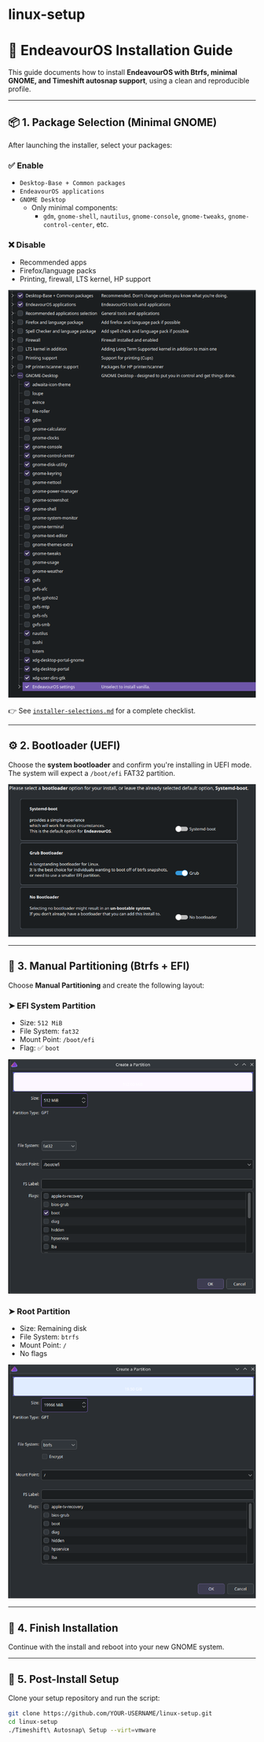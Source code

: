 # linux-setup

# 🧪 EndeavourOS Installation Guide

This guide documents how to install **EndeavourOS with Btrfs, minimal GNOME, and Timeshift autosnap support**, using a clean and reproducible profile.

---

## 📦 1. Package Selection (Minimal GNOME)

After launching the installer, select your packages:

### ✅ Enable
- `Desktop-Base + Common packages`
- `EndeavourOS applications`
- `GNOME Desktop`
  - Only minimal components:
    - `gdm`, `gnome-shell`, `nautilus`, `gnome-console`, `gnome-tweaks`, `gnome-control-center`, etc.

### ❌ Disable
- Recommended apps
- Firefox/language packs
- Printing, firewall, LTS kernel, HP support

![Package Selection](screenshots/endeavour-installer-packages.png)

👉 See [`installer-selections.md`](installer-selections.md) for a complete checklist.

---

## ⚙️ 2. Bootloader (UEFI)

Choose the **system bootloader** and confirm you're installing in UEFI mode. The system will expect a `/boot/efi` FAT32 partition.

![Bootloader Setup](screenshots/endeavour-installer-bootloader.png)

---

## 💽 3. Manual Partitioning (Btrfs + EFI)

Choose **Manual Partitioning** and create the following layout:

### ➤ EFI System Partition
- Size: `512 MiB`
- File System: `fat32`
- Mount Point: `/boot/efi`
- Flag: ✅ `boot`

![Partition - /boot/efi](screenshots/endeavour-installer-partition-boot.png)

### ➤ Root Partition
- Size: Remaining disk
- File System: `btrfs`
- Mount Point: `/`
- No flags

![Partition - Root](screenshots/endeavour-installer-partition-root.png)

---

## 🔧 4. Finish Installation

Continue with the install and reboot into your new GNOME system.

---

## 🚀 5. Post-Install Setup

Clone your setup repository and run the script:

```bash
git clone https://github.com/YOUR-USERNAME/linux-setup.git
cd linux-setup
./Timeshift\ Autosnap\ Setup --virt=vmware
